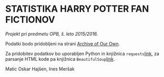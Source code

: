 # STATISTIKA HARRY POTTER FAN FICTIONOV #
*Projekt pri predmetu OPB, š. leto 2015/2016.*

Podatki bodo pridobljeni na strani [Archive of Our Own](https://archiveofourown.org/).

Za pridobitev podatkov bo uporabljen Python in knjižnica `requests`[link](http://docs.python-requests.org/en/master/), za parsanje HTML kode pa knjižnica `BeautifulSoup`[link](http://www.crummy.com/software/BeautifulSoup/).

Matic Oskar Hajšen, Ines Meršak
